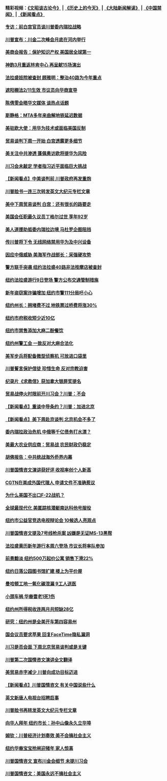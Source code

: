 #### 精彩视频：[《文昭谈古论今》](http://45.32.25.56/wenzhao) | [《历史上的今天》](http://45.32.25.56/today-in-history) | [《大陆新闻解读》](http://45.32.25.56/ntdtv-comedy) | [《中国禁闻》](http://45.32.25.56/ntdtv-news) | [《新闻看点》](http://45.32.25.56/news-insight) 

 #### [专访：前白宫官员谈川普委内瑞拉战略](../pages/nsc412/n11032742.md?t=02091831) 

#### [川普宣布：川金二次峰会月底在河内举行](../pages/nsc412/n11034200.md?t=02091831) 

#### [美商会报告：保护知识产权 美国居全球第一](../pages/nsc412/n11033507.md?t=02091831) 

#### [神韵3月重返林肯中心 再呈献15场演出](../pages/nsc412/n11033703.md?t=02091831) 

#### [法拉盛妓院被查封 顾雅明：整治40路为今年重点](../pages/nsc412/n11033697.md?t=02091831) 

#### [遮阳棚法2/11生效 市议员向华商宣导](../pages/nsc412/n11033711.md?t=02091831) 

#### [陈倩雯会晤华文媒体 谈热点话题](../pages/nsc412/n11033718.md?t=02091831) 

#### [斯静格：MTA多年来曲解地铁延迟数据](../pages/nsc412/n11033725.md?t=02091831) 

#### [美驻欧大使：用华为技术或面临美国反制](../pages/nsc412/n11033036.md?t=02091831) 

#### [贸易谈判下周一开始 白宫透露更多细节](../pages/nsc412/n11033359.md?t=02091831) 

#### [美关注中共渗透 蓬佩奥访欧将提华为风险](../pages/nsc412/n11032871.md?t=02091831) 

#### [川习会未敲定 学者指习近平面临巨大挑战](../pages/nsc412/n11032752.md?t=02091831) 

#### [【新闻看点】中美谈判前 川普政府再发重炮](../pages/nsc412/n11032676.md?t=02091831) 

#### [川普脸书一连三次转发英文大纪元专栏文章](../pages/nsc412/n11032874.md?t=02091831) 

#### [美中下周贸易谈判 白宫：还有很长的路要走](../pages/nsc412/n11032579.md?t=02091831) 

#### [美国会任职最久议员丁格尔过世 享年92岁](../pages/nsc412/n11032542.md?t=02091831) 

#### [美人道援助抵委内瑞拉边境 马杜罗企图阻挡](../pages/nsc412/n11032425.md?t=02091831) 

#### [传川普将下令 无线网络禁用华为及中兴设备](../pages/nsc412/n11031804.md?t=02091831) 

#### [因应中俄威胁 美海军作战部长：采强硬攻势](../pages/nsc412/n11032214.md?t=02091831) 

#### [警方联手突袭 纽约法拉盛40路非法按摩店被查封](../pages/nsc412/n11031874.md?t=02091831) 

#### [纽约法拉盛游行9日登场 警方公布交通管制措施](../pages/nsc412/n11031884.md?t=02091831) 

#### [新年盗窃案诈骗增加 纽约市警111分局吁小心](../pages/nsc412/n11031868.md?t=02091831) 

#### [纽约州长：拥堵费不过 地铁票过桥费将涨30%](../pages/nsc412/n11031922.md?t=02091831) 

#### [纽约市府税收短少近10亿](../pages/nsc412/n11031890.md?t=02091831) 

#### [纽约市禁售添加大麻二酚餐饮](../pages/nsc412/n11031907.md?t=02091831) 

#### [纽约州警工会 一致反对大麻合法化](../pages/nsc412/n11031910.md?t=02091831) 

#### [美军步兵将配备微型侦察机 可放进口袋里](../pages/nsc412/n11031966.md?t=02091831) 

#### [川普誓言保护信徒 珍惜生命 反对宗教迫害](../pages/nsc412/n11031507.md?t=02091831) 

#### [纪录片《求救信》获加拿大银屏奖提名](../pages/nsc412/n11031336.md?t=02091831) 

#### [贸易战停火时限前开川习会？川普：不会](../pages/nsc412/n11031036.md?t=02091831) 

#### [【新闻看点】重谈中导条约？川普：加进北京](../pages/nsc412/n11031006.md?t=02091831) 

#### [【新闻看点】美下周赴京谈判 北京机会不多了](../pages/nsc412/n11030801.md?t=02091831) 

#### [委内瑞拉政治危机 中俄等千亿债务打水漂？](../pages/nsc412/n11030947.md?t=02091831) 

#### [美最大农业供应商：贸易战 农民财政仍稳定](../pages/nsc412/n11031011.md?t=02091831) 

#### [胡佛报告：中共统战海外侨界内幕](../pages/nsc412/n11030735.md?t=02091831) 

#### [川普国情咨文演讲获好评 收视率创个人新高](../pages/nsc412/n11029891.md?t=02091831) 

#### [CGTN在美成外国代理人 申请文件不准确惹议](../pages/nsc412/n11028976.md?t=02091831) 

#### [为什么美国不出口F-22战机？](../pages/nsc412/n11030207.md?t=02091831) 

#### [全球最现代化 美匿踪核潜艇南达科他号服役](../pages/nsc412/n11029826.md?t=02091831) 

#### [纽约市公益官竞选电视辩论会  10候选人亮观点](../pages/nsc412/n11029725.md?t=02091831) 

#### [川普国情咨文提及7号线枪杀案   凶嫌是无证MS-13黑帮](../pages/nsc412/n11029767.md?t=02091831) 

#### [法拉盛黄历新年游行本周六登场 市议长将率队参加](../pages/nsc412/n11029736.md?t=02091831) 

#### [前景黯淡 纽约500万起价公寓 销售下滑22%](../pages/nsc412/n11029779.md?t=02091831) 

#### [纽约日落公园图书馆扩建 楼上为平价屋](../pages/nsc412/n11029748.md?t=02091831) 

#### [曼哈顿工地一氧化碳泄漏 9工人送医](../pages/nsc412/n11029751.md?t=02091831) 

#### [小颈车祸 华裔耆老1死1伤](../pages/nsc412/n11029764.md?t=02091831) 

#### [纽约州所得税收连两月共短缺28亿](../pages/nsc412/n11029773.md?t=02091831) 

#### [研究：纽约州是全美开车第四容易州](../pages/nsc412/n11029776.md?t=02091831) 

#### [国会议员要求苹果 回复FaceTime隐私漏洞](../pages/nsc412/n11029731.md?t=02091831) 

#### [川习是否会面 下周北京贸易谈判或是关键](../pages/nsc412/n11029173.md?t=02091831) 

#### [川普第二次国情咨文演讲全文翻译](../pages/nsc412/n11029266.md?t=02091831) 

#### [美贸易赤字减少 川普向成功目标迈进](../pages/nsc412/n11028907.md?t=02091831) 

#### [【新闻看点】川普国情咨文 有关中国说些什么](../pages/nsc412/n11028748.md?t=02091831) 

#### [英文新唐人电视台招聘启事](../pages/nsc412/n11028817.md?t=02091831) 

#### [川普脸书再转发英文大纪元专栏文章](../pages/nsc412/n11028719.md?t=02091831) 

#### [向华人拜年 纽约市长：孙中山像永久立华埠](../pages/nsc412/n11027112.md?t=02091831) 

#### [姆钦：川普经济计划奏效 美不会搞社会主义](../pages/nsc412/n11028626.md?t=02091831) 

#### [纽约华裔宝宝抢闸迎猪年 家人惊喜](../pages/nsc412/n11027120.md?t=02091831) 

#### [川普国情咨文 宣布川金会细节 未提川习会](../pages/nsc412/n11027745.md?t=02091831) 

#### [川普国情咨文：美国永远不搞社会主义](../pages/nsc412/n11027086.md?t=02091831) 

